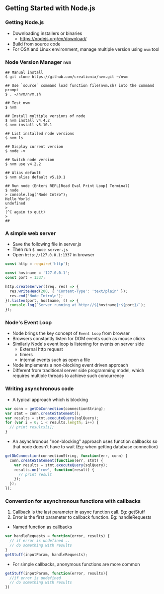 ## Getting Started with Node.js

### Getting Node.js
- Downloading installers or binaries
  - https://nodejs.org/en/download/
- Build from source code
- For OSX and Linux environment, manage multiple version using `nvm` tool

### Node Version Manager `nvm`
```shell
## Manual install
$ git clone https://github.com/creationix/nvm.git ~/nvm

## Use `source` command load function file(nvm.sh) into the command prompt
$ . ~/nvm/nvm.sh

## Test nvm
$ nvm

## Install multiple versions of node
$ nvm install v4.4.2
$ nvm install v5.10.1

## List installed node versions
$ nvm ls

## Display current version
$ node -v

## Switch node version
$ nvm use v4.2.2

## Alias default
$ nvm alias default v5.10.1

## Run node (Enters REPL[Read Eval Print Loop] Terminal)
$ node
> console.log("Node Intro");
Hello World
undefined
>
(^C again to quit)
>
##
```

### A simple web server
- Save the following file in server.js
- Then run `$ node server.js`
- Open `http://127.0.0.1:1337` in browser

```js
const http = require('http');

const hostname = '127.0.0.1';
const port = 1337;

http.createServer((req, res) => {
  res.writeHead(200, { 'Content-Type': 'text/plain' });
  res.end('Node Intro\n');
}).listen(port, hostname, () => {
  console.log(`Server running at http://${hostname}:${port}/`);
});
```
### Node's Event Loop
- Node brings the key concept of `Event Loop` from browser
- Browsers constantly listen for DOM events such as mouse clicks
- Similarly Node's event loop is listening for events on server side
  - External http request
  - timers
  - internal events such as open a file
- Node implements a non-blocking event driven approach
- Different from traditional server side programming model, which requires multiple threads to achieve such concurrency

### Writing asynchronous code

- A typical approach which is blocking
```js
var conn = getDbConnection(connectionString);
var stmt = conn.createStatement();
var results = stmt.executeQuery(sqlQuery);
for (var i = 0; i < results.length; i++) {
  // print results[i];
}
```

- An asynchronous "non-blocking" approach uses function callbacks so that node doesn't have to wait (Eg: when getting database connection)
```js
getDbConnection(connectionString, function(err, conn) {
  conn.createStatement(function(err, stmt) {
    var results = stmt.executeQuery(sqlQuery);
    results.on('row', function(result) {
      // print result
    });
  });
});
```

### Convention for asynchronous functions with callbacks

1. Callback is the last parameter in async function call. Eg: getStuff
2. Error is the first parameter to callback function. Eg: handleRequests  


- Named function as callbacks
```js
var handleRequests = function(error, results) {
  // if error is undefined ..
  // do something with results
}
getStuff(inputParam, handleRequests);
```

- For simple callbacks, anonymous functions are more common
```js
getStuff(inputParam, function(error, results){
  //if error is undefined
  // do something with results
})
```
